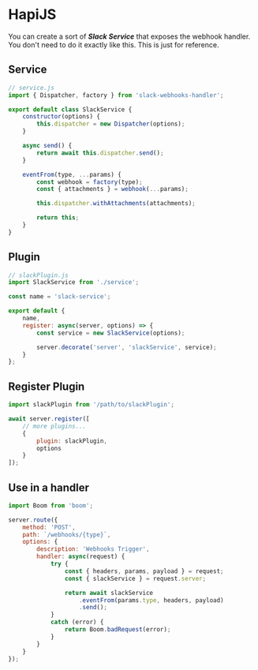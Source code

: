 # HapiJS
You can create a sort of _**Slack Service**_ that exposes the webhook handler. You don't need to do it exactly like this. This is just for reference.

## Service
```javascript
// service.js
import { Dispatcher, factory } from 'slack-webhooks-handler';

export default class SlackService {
    constructor(options) {
        this.dispatcher = new Dispatcher(options);
    }

    async send() {
        return await this.dispatcher.send();
    }

    eventFrom(type, ...params) {
        const webhook = factory(type);
        const { attachments } = webhook(...params);

        this.dispatcher.withAttachments(attachments);

        return this;
    }
}
```

## Plugin
```javascript
// slackPlugin.js
import SlackService from './service';

const name = 'slack-service';

export default {
    name,
    register: async(server, options) => {
        const service = new SlackService(options);

        server.decorate('server', 'slackService', service);
    }
};
```

## Register Plugin
```javascript
import slackPlugin from '/path/to/slackPlugin';

await server.register([
    // more plugins...
    {
        plugin: slackPlugin,
        options
    }
]);
```

## Use in a handler
```javascript
import Boom from 'boom';

server.route({
    method: 'POST',
    path: `/webhooks/{type}`,
    options: {
        description: 'Webhooks Trigger',
        handler: async(request) {
            try {
                const { headers, params, payload } = request;
                const { slackService } = request.server;

                return await slackService
                    .eventFrom(params.type, headers, payload)
                    .send();
            }
            catch (error) {
                return Boom.badRequest(error);
            }
        }
    }
});
```